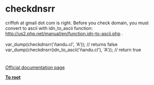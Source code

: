 # checkdnsrr




<div class="phpcode"><span class="html">
criffoh at gmail dot com is right. Before you check domain, you must convert to ascii with idn_to_ascii function:<br><a href="http://us2.php.net/manual/en/function.idn-to-ascii.php" rel="nofollow" target="_blank">http://us2.php.net/manual/en/function.idn-to-ascii.php</a> .<br><br>var_dump(checkdnsrr(&apos;&#xF1;andu.cl&apos;, &apos;A&apos;)); // returns false<br>var_dump(checkdnsrr(idn_to_ascii(&apos;&#xF1;andu.cl&apos;), &apos;A&apos;)); // return true</span>
</div>
  

#

[Official documentation page](https://www.php.net/manual/en/function.checkdnsrr.php)

**[To root](/README.md)**